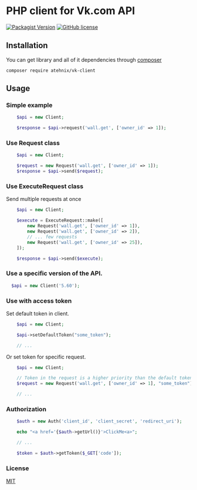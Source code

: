 # PHP client for Vk.com API
[![Packagist Version](https://img.shields.io/packagist/v/atehnix/vk-client.svg)](https://packagist.org/packages/atehnix/vk-client)
[![GitHub license](https://img.shields.io/badge/license-MIT-blue.svg)](https://raw.githubusercontent.com/atehnix/vk-client/master/LICENSE)

## Installation

You can get library and all of it dependencies through [composer](https://getcomposer.org/)

`composer require atehnix/vk-client`

## Usage

### Simple example

```php
    $api = new Client;

    $response = $api->request('wall.get', ['owner_id' => 1]);
```

### Use Request class

```php
    $api = new Client;

    $request = new Request('wall.get', ['owner_id' => 1]);
    $response = $api->send($request);
```

### Use ExecuteRequest class

Send multiple requests at once

```php
    $api = new Client;

    $execute = ExecuteRequest::make([
        new Request('wall.get', ['owner_id' => 1]),
        new Request('wall.get', ['owner_id' => 2]),
        // ... few requests
        new Request('wall.get', ['owner_id' => 25]),
    ]);

    $response = $api->send($execute);
```

### Use a specific version of the API.
```php
  $api = new Client('5.60');
```

### Use with access token

Set default token in client.

```php
    $api = new Client;

    $api->setDefaultToken("some_token");

    // ...
```

Or set token for specific request.

```php
    $api = new Client;

    // Token in the request is a higher priority than the default token.
    $request = new Request('wall.get', ['owner_id' => 1], "some_token");

    // ...
```

### Authorization

```php
    $auth = new Auth('client_id', 'client_secret', 'redirect_uri');

    echo "<a href='{$auth->getUrl()}'>ClickMe<a>";

    // ...

    $token = $auth->getToken($_GET['code']);
```

### License
[MIT](https://raw.github.com/atehnix/vk-client/master/LICENSE)
